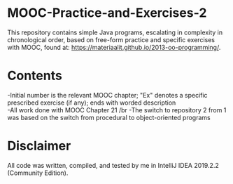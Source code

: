 # MOOC-Practice-and-Exercises-2

This repository contains simple Java programs, escalating in complexity in chronological order, based on free-form practice and specific exercises with MOOC, found at: https://materiaalit.github.io/2013-oo-programming/.  

# Contents
-Initial number is the relevant MOOC chapter; "Ex" denotes a specific prescribed exercise (if any); ends with worded description  
-All work done with MOOC Chapter 21 /br
-The switch to repository 2 from 1 was based on the switch from procedural to object-oriented programs

# Disclaimer
All code was written, compiled, and tested by me in IntelliJ IDEA 2019.2.2 (Community Edition).
